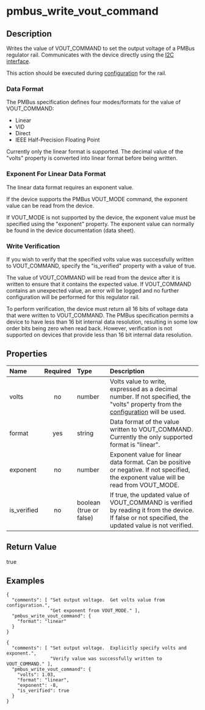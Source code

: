 # pmbus_write_vout_command

## Description
Writes the value of VOUT_COMMAND to set the output voltage of a PMBus regulator
rail.  Communicates with the device directly using the [I2C
interface](i2c_interface.md).

This action should be executed during [configuration](configuration.md) for the
rail.

### Data Format
The PMBus specification defines four modes/formats for the value of
VOUT_COMMAND:
* Linear
* VID
* Direct
* IEEE Half-Precision Floating Point

Currently only the linear format is supported.  The decimal value of the
"volts" property is converted into linear format before being written.

### Exponent For Linear Data Format
The linear data format requires an exponent value.

If the device supports the PMBus VOUT_MODE command, the exponent value can be
read from the device.

If VOUT_MODE is not supported by the device, the exponent value must be
specified using the "exponent" property.  The exponent value can normally be
found in the device documentation (data sheet).

### Write Verification
If you wish to verify that the specified volts value was successfully written
to VOUT_COMMAND, specify the "is_verified" property with a value of true.

The value of VOUT_COMMAND will be read from the device after it is written to
ensure that it contains the expected value.  If VOUT_COMMAND contains an
unexpected value, an error will be logged and no further configuration will be
performed for this regulator rail.

To perform verification, the device must return all 16 bits of voltage data
that were written to VOUT_COMMAND.  The PMBus specification permits a device to
have less than 16 bit internal data resolution, resulting in some low order
bits being zero when read back.  However, verification is not supported on
devices that provide less than 16 bit internal data resolution.

## Properties
| Name | Required | Type | Description |
| :--- | :------: | :--- | :---------- |
| volts | no | number | Volts value to write, expressed as a decimal number.  If not specified, the "volts" property from the [configuration](configuration.md) will be used. |
| format | yes | string | Data format of the value written to VOUT_COMMAND.  Currently the only supported format is "linear". |
| exponent | no | number | Exponent value for linear data format.  Can be positive or negative.  If not specified, the exponent value will be read from VOUT_MODE. |
| is_verified | no | boolean (true or false) | If true, the updated value of VOUT_COMMAND is verified by reading it from the device.  If false or not specified, the updated value is not verified. |

## Return Value
true

## Examples
```
{
  "comments": [ "Set output voltage.  Get volts value from configuration.",
                "Get exponent from VOUT_MODE." ],
  "pmbus_write_vout_command": {
    "format": "linear"
  }
}

{
  "comments": [ "Set output voltage.  Explicitly specify volts and exponent.",
                "Verify value was successfully written to VOUT_COMMAND." ],
  "pmbus_write_vout_command": {
    "volts": 1.03,
    "format": "linear",
    "exponent": -8,
    "is_verified": true
  }
}
```
